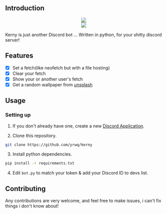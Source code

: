 ## Introduction

<p align="center">
<a href="https://python.org"><img src="https://ForTheBadge.com/images/badges/made-with-python.svg"></a>
<br>
<a href="https://makepullrequest.com"><img src="https://img.shields.io/badge/PRs-welcome-purple.svg?style=for-the-badge"></a>
</p>

Kerny is just another Discord bot ... Written in python, for your shitty discord server!

## Features

- [x] Set a fetch(like neofetch but with a file hosting)
- [x] Clear your fetch
- [x] Show your or another user's fetch
- [x] Get a random wallpaper from [unsplash](https://unsplash.com)

## Usage

### Setting up

1. If you don't already have one, create a new [Discord Application](https://discord.com/developers/applications).

2. Clone this repository.

```bash
git clone https://github.com/yrwq/kerny
```

3. Install python dependencies.

```bash
pip install -r requirements.txt
```

4. Edit `bot.py` to match your token & add your Discord ID to devs list.

## Contributing

Any contributions are very welcome, and feel free to make issues, i can't fix things i don't know about!

